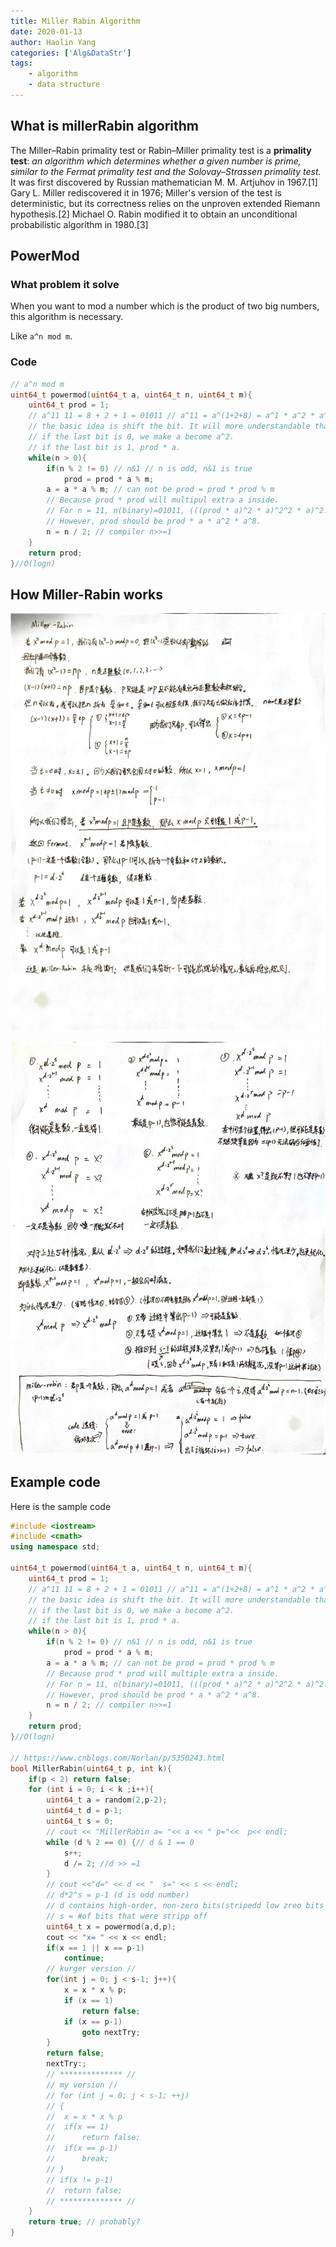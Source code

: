 ```yaml
---
title: Miller Rabin Algorithm
date: 2020-01-13
author: Haolin Yang
categories: ['Alg&DataStr']
tags:
    - algorithm
    - data structure
---
```


## What is millerRabin algorithm

The Miller–Rabin primality test or Rabin–Miller primality test is a **primality test**: _an algorithm which determines whether a given number is prime, similar to the Fermat primality test and the Solovay–Strassen primality test._ It was first discovered by Russian mathematician M. M. Artjuhov in 1967.[1] Gary L. Miller rediscovered it in 1976; Miller's version of the test is deterministic, but its correctness relies on the unproven extended Riemann hypothesis.[2] Michael O. Rabin modified it to obtain an unconditional probabilistic algorithm in 1980.[3]

## PowerMod

### What problem it solve

When you want to mod a number which is the product of two big numbers, this algorithm is necessary.

Like `a^n mod m`.

### Code

```cpp
// a^n mod m
uint64_t powermod(uint64_t a, uint64_t n, uint64_t m){
	uint64_t prod = 1;
	// a^11 11 = 8 + 2 + 1 = 01011 // a^11 = a^(1+2+8) = a^1 * a^2 * a^8
	// the basic idea is shift the bit. It will more understandable than odd/even number.
	// if the last bit is 0, we make a become a^2.
	// if the last bit is 1, prod * a.
	while(n > 0){
		if(n % 2 != 0) // n&1 // n is odd, n&1 is true
			prod = prod * a % m;
		a = a * a % m; // can not be prod = prod * prod % m
		// Because prod * prod will multipul extra a inside.
		// For n = 11, n(binary)=01011, (((prod * a)^2 * a)^2^2 * a)^2. this is wrong
		// However, prod should be prod * a * a^2 * a^8.
		n = n / 2; // compiler n>>=1
	}
	return prod;
}//O(logn)
```

## How Miller-Rabin works

![millerRabin1](/images/2020-01-13-miller-rabin/millerRabin1.jpeg)

![millerRabin2](/images/2020-01-13-miller-rabin/millerRabin2.jpeg)

## Example code

Here is the sample code

```cpp
#include <iostream>
#include <cmath>
using namespace std;

uint64_t powermod(uint64_t a, uint64_t n, uint64_t m){
	uint64_t prod = 1;
	// a^11 11 = 8 + 2 + 1 = 01011 // a^11 = a^(1+2+8) = a^1 * a^2 * a^8
	// the basic idea is shift the bit. It will more understandable than odd/even number.
	// if the last bit is 0, we make a become a^2.
	// if the last bit is 1, prod * a.
	while(n > 0){
		if(n % 2 != 0) // n&1 // n is odd, n&1 is true
			prod = prod * a % m;
		a = a * a % m; // can not be prod = prod * prod % m
		// Because prod * prod will multiple extra a inside.
		// For n = 11, n(binary)=01011, (((prod * a)^2 * a)^2^2 * a)^2. this is wrong
		// However, prod should be prod * a * a^2 * a^8.
		n = n / 2; // compiler n>>=1
	}
	return prod;
}//O(logn)

// https://www.cnblogs.com/Norlan/p/5350243.html
bool MillerRabin(uint64_t p, int k){
	if(p < 2) return false;
	for (int i = 0; i < k ;i++){
		uint64_t a = random(2,p-2);
		uint64_t d = p-1;
		uint64_t s = 0;
		// cout << "MillerRabin a= "<< a << " p="<<	 p<< endl;
		while (d % 2 == 0) {// d & 1 == 0
			s++;
			d /= 2; //d >> =1
		}
		// cout <<"d=" << d << "  s=" << s << endl;
		// d*2^s = p-1 (d is odd number)
		// d contains high-order, non-zero bits(stripedd low zreo bits off)
		// s = #of bits that were stripp off
		uint64_t x = powermod(a,d,p);
		cout << "x= " << x << endl;
		if(x == 1 || x == p-1)
			continue;
		// kurger version //
		for(int j = 0; j < s-1; j++){
			x = x * x % p;
			if (x == 1)
				return false;
			if (x == p-1)
				goto nextTry;
		}
		return false;
		nextTry:;
		// ************** //
		// my version //
		// for (int j = 0; j < s-1; ++j)
		// {
		// 	x = x * x % p
		// 	if(x == 1)
		// 		return false;
		// 	if(x == p-1)
		// 		break;
		// }
		// if(x != p-1)
		// 	return false;
		// ************** //
	}
	return true; // probably?
}

```
